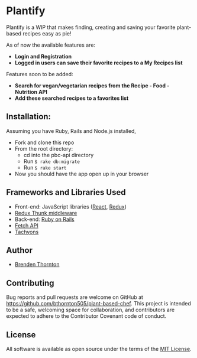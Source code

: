 # Plantify

Plantify is a WIP that makes finding, creating and saving your favorite plant-based recipes easy as pie!

As of now the available features are:

- **Login and Registration**
- **Logged in users can save their favorite recipes to a My Recipes list**

Features soon to be added:

- **Search for vegan/vegetarian recipes from the Recipe - Food - Nutrition API**
- **Add these searched recipes to a favorites list**

## Installation:

Assuming you have Ruby, Rails and Node.js installed,

- Fork and clone this repo
- From the root directory:
  - cd into the pbc-api directory
  - Run `$ rake db:migrate`
  - Run `$ rake start`
- Now you should have the app open up in your browser

## Frameworks and Libraries Used

- Front-end: JavaScript libraries ([React](https://reactjs.org/), [Redux](https://redux.js.org/))
- [Redux Thunk middleware](https://github.com/reduxjs/redux-thunk)
- Back-end: [Ruby on Rails](https://github.com/rails/rails)
- [Fetch API](https://developer.mozilla.org/en-US/docs/Web/API/Fetch_API)
- [Tachyons](http://tachyons.io/)

## Author

- [Brenden Thornton](https://github.com/bthornton505)

## Contributing

Bug reports and pull requests are welcome on GitHub at https://github.com/bthornton505/plant-based-chef. This project is intended to be a safe, welcoming space for collaboration, and contributors are expected to adhere to the Contributor Covenant code of conduct.

## License

All software is available as open source under the terms of the [MIT License](https://github.com/bthornton505/plant-based-chef/blob/master/LICENSE).
